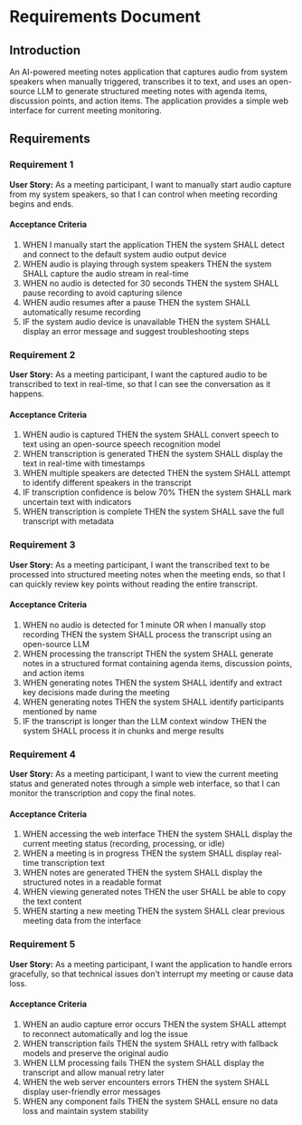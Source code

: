 # Requirements Document

## Introduction

An AI-powered meeting notes application that captures audio from system speakers when manually triggered, transcribes it to text, and uses an open-source LLM to generate structured meeting notes with agenda items, discussion points, and action items. The application provides a simple web interface for current meeting monitoring.

## Requirements

### Requirement 1

**User Story:** As a meeting participant, I want to manually start audio capture from my system speakers, so that I can control when meeting recording begins and ends.

#### Acceptance Criteria

1. WHEN I manually start the application THEN the system SHALL detect and connect to the default system audio output device
2. WHEN audio is playing through system speakers THEN the system SHALL capture the audio stream in real-time
3. WHEN no audio is detected for 30 seconds THEN the system SHALL pause recording to avoid capturing silence
4. WHEN audio resumes after a pause THEN the system SHALL automatically resume recording
5. IF the system audio device is unavailable THEN the system SHALL display an error message and suggest troubleshooting steps

### Requirement 2

**User Story:** As a meeting participant, I want the captured audio to be transcribed to text in real-time, so that I can see the conversation as it happens.

#### Acceptance Criteria

1. WHEN audio is captured THEN the system SHALL convert speech to text using an open-source speech recognition model
2. WHEN transcription is generated THEN the system SHALL display the text in real-time with timestamps
3. WHEN multiple speakers are detected THEN the system SHALL attempt to identify different speakers in the transcript
4. IF transcription confidence is below 70% THEN the system SHALL mark uncertain text with indicators
5. WHEN transcription is complete THEN the system SHALL save the full transcript with metadata

### Requirement 3

**User Story:** As a meeting participant, I want the transcribed text to be processed into structured meeting notes when the meeting ends, so that I can quickly review key points without reading the entire transcript.

#### Acceptance Criteria

1. WHEN no audio is detected for 1 minute OR when I manually stop recording THEN the system SHALL process the transcript using an open-source LLM
2. WHEN processing the transcript THEN the system SHALL generate notes in a structured format containing agenda items, discussion points, and action items
3. WHEN generating notes THEN the system SHALL identify and extract key decisions made during the meeting
4. WHEN generating notes THEN the system SHALL identify participants mentioned by name
5. IF the transcript is longer than the LLM context window THEN the system SHALL process it in chunks and merge results

### Requirement 4

**User Story:** As a meeting participant, I want to view the current meeting status and generated notes through a simple web interface, so that I can monitor the transcription and copy the final notes.

#### Acceptance Criteria

1. WHEN accessing the web interface THEN the system SHALL display the current meeting status (recording, processing, or idle)
2. WHEN a meeting is in progress THEN the system SHALL display real-time transcription text
3. WHEN notes are generated THEN the system SHALL display the structured notes in a readable format
4. WHEN viewing generated notes THEN the user SHALL be able to copy the text content
5. WHEN starting a new meeting THEN the system SHALL clear previous meeting data from the interface

### Requirement 5

**User Story:** As a meeting participant, I want the application to handle errors gracefully, so that technical issues don't interrupt my meeting or cause data loss.

#### Acceptance Criteria

1. WHEN an audio capture error occurs THEN the system SHALL attempt to reconnect automatically and log the issue
2. WHEN transcription fails THEN the system SHALL retry with fallback models and preserve the original audio
3. WHEN LLM processing fails THEN the system SHALL display the transcript and allow manual retry later
4. WHEN the web server encounters errors THEN the system SHALL display user-friendly error messages
5. WHEN any component fails THEN the system SHALL ensure no data loss and maintain system stability